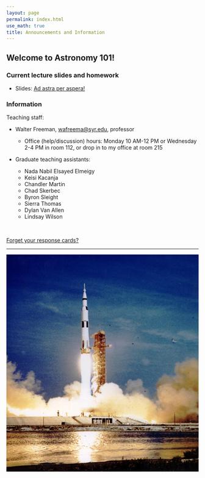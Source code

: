 ```yaml
---
layout: page 
permalink: index.html
use_math: true 
title: Announcements and Information
---
```


## Welcome to Astronomy 101!


### Current lecture slides and homework

* Slides: <a href="slides/lecture25/lecture25.pdf">Ad astra per aspera!</a>


### Information

Teaching staff:

* Walter Freeman, <wafreema@syr.edu>, professor
  * Office (help/discussion) hours: Monday 10 AM-12 PM or Wednesday 2-4 PM in room 112, or drop in to my office at room 215

* Graduate teaching assistants:
  - Nada Nabil Elsayed Elmeigy
  - Keisi Kacanja
  - Chandler Martin
  - Chad Skerbec
  - Byron Sleight
  - Sierra Thomas
  - Dylan Van Allen
  - Lindsay Wilson
    
<br>


<a href="cards.html">Forget your response cards?</a>

---

<center> <img src="8909250~medium.jpg">
<br>
